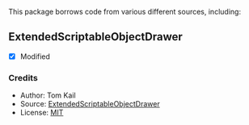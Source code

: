 This package borrows code from various different sources, including:

## ExtendedScriptableObjectDrawer
- [x] Modified

### Credits
- Author: Tom Kail
- Source: [ExtendedScriptableObjectDrawer](https://gist.github.com/tomkail/ba4136e6aa990f4dc94e0d39ec6a058c)
- License: [MIT](https://opensource.org/licenses/MIT)
